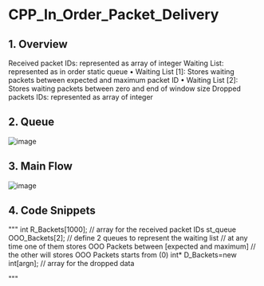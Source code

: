 # CPP_In_Order_Packet_Delivery

## 1. Overview
Received packet IDs: represented as array of integer 
Waiting List: represented as in order static queue 
•	Waiting List [1]: Stores waiting packets between expected and maximum packet ID
•	Waiting List [2]: Stores waiting packets between zero and end of window size 
Dropped packets IDs: represented as array of integer 

## 2. Queue 
![image](https://user-images.githubusercontent.com/68570192/146443148-78dc7dbc-b1ea-4045-b043-555faf085272.png)

## 3. Main Flow 
![image](https://user-images.githubusercontent.com/68570192/146442852-e39f1e21-8f50-44a8-83cc-e5c3710b328a.png)

## 4.	Code Snippets  
""" int R_Backets[1000];				// array for the received packet IDs
st_queue<int> OOO_Backets[2];		// define 2 queues to represent the waiting list
// at any time one of them stores OOO Packets between [expected and maximum]
// the other will stores OOO Packets starts from (0)
int* D_Backets=new int[argn];		// array for the dropped data

"""
